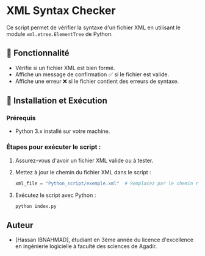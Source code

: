 # XML Syntax Checker

Ce script permet de vérifier la syntaxe d'un fichier XML en utilisant le module `xml.etree.ElementTree` de Python.

## 📌 Fonctionnalité

- Vérifie si un fichier XML est bien formé.
- Affiche un message de confirmation ✅ si le fichier est valide.
- Affiche une erreur ❌ si le fichier contient des erreurs de syntaxe.

## 🚀 Installation et Exécution

### Prérequis
- Python 3.x installé sur votre machine.

### Étapes pour exécuter le script :

1. Assurez-vous d'avoir un fichier XML valide ou à tester.  
2. Mettez à jour le chemin du fichier XML dans le script :

   ```python
   xml_file = "Python_script/exemple.xml"  # Remplacez par le chemin réel de votre fichier XML
   ````
3. Exécutez le script avec Python :

   ````python
   python index.py
   ````

## Auteur

- [Hassan IBNAHMAD], étudiant en 3ème année du licence d'excellence en ingénierie logicielle à faculté des sciences de Agadir.
